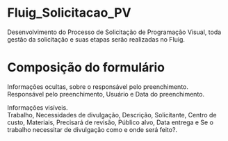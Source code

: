 # Fluig_Solicitacao_PV

Desenvolvimento do Processo de Solicitação de Programação Visual, toda gestão da solicitação e suas etapas serão realizadas no Fluig.


# Composição do formulário

  Informações ocultas, sobre o responsável pelo preenchimento. <br>
	Responsável pelo preenchimento, Usuário e Data do preenchimento.
					
  Informações visíveis.  <br>
        Trabalho, Necessidades de divulgação, Descrição, Solicitante, Centro de custo, Materiais, Precisará de revisão, Público alvo, Data entrega e Se o trabalho necessitar de divulgação como e onde será feito?.
